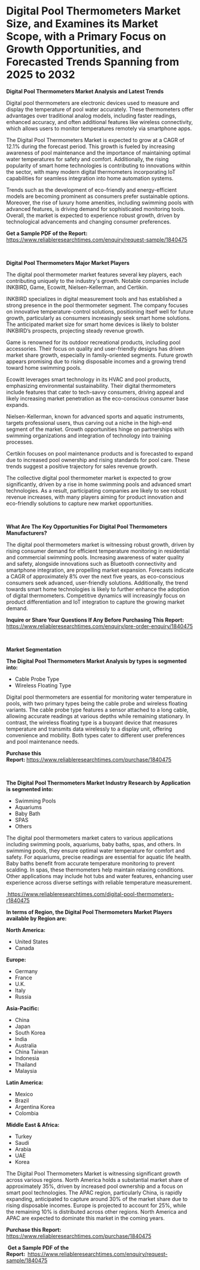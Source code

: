 <p><h1>Digital Pool Thermometers Market Size, and Examines its Market Scope, with a Primary Focus on Growth Opportunities, and Forecasted Trends Spanning from 2025 to 2032</h1></p><p><strong>Digital Pool Thermometers Market Analysis and Latest Trends</strong></p>
<p><p>Digital pool thermometers are electronic devices used to measure and display the temperature of pool water accurately. These thermometers offer advantages over traditional analog models, including faster readings, enhanced accuracy, and often additional features like wireless connectivity, which allows users to monitor temperatures remotely via smartphone apps. </p><p>The Digital Pool Thermometers Market is expected to grow at a CAGR of 12.1% during the forecast period. This growth is fueled by increasing awareness of pool maintenance and the importance of maintaining optimal water temperatures for safety and comfort. Additionally, the rising popularity of smart home technologies is contributing to innovations within the sector, with many modern digital thermometers incorporating IoT capabilities for seamless integration into home automation systems.</p><p>Trends such as the development of eco-friendly and energy-efficient models are becoming prominent as consumers prefer sustainable options. Moreover, the rise of luxury home amenities, including swimming pools with advanced features, is driving demand for sophisticated monitoring tools. Overall, the market is expected to experience robust growth, driven by technological advancements and changing consumer preferences.</p></p>
<p><strong>Get a Sample PDF of the Report:&nbsp;</strong> <a href="https://www.reliableresearchtimes.com/enquiry/request-sample/1840475?utm_campaign=2006&utm_medium=2&utm_source=Github&utm_content=ia&utm_term=16042025&utm_id=digital-pool-thermometers">https://www.reliableresearchtimes.com/enquiry/request-sample/1840475</a></p>
<p>&nbsp;</p>
<p><strong>Digital Pool Thermometers Major Market Players</strong></p>
<p><p>The digital pool thermometer market features several key players, each contributing uniquely to the industry's growth. Notable companies include INKBIRD, Game, Ecowitt, Nielsen-Kellerman, and Certikin.</p><p>INKBIRD specializes in digital measurement tools and has established a strong presence in the pool thermometer segment. The company focuses on innovative temperature-control solutions, positioning itself well for future growth, particularly as consumers increasingly seek smart home solutions. The anticipated market size for smart home devices is likely to bolster INKBIRD’s prospects, projecting steady revenue growth.</p><p>Game is renowned for its outdoor recreational products, including pool accessories. Their focus on quality and user-friendly designs has driven market share growth, especially in family-oriented segments. Future growth appears promising due to rising disposable incomes and a growing trend toward home swimming pools.</p><p>Ecowitt leverages smart technology in its HVAC and pool products, emphasizing environmental sustainability. Their digital thermometers include features that cater to tech-savvy consumers, driving appeal and likely increasing market penetration as the eco-conscious consumer base expands.</p><p>Nielsen-Kellerman, known for advanced sports and aquatic instruments, targets professional users, thus carving out a niche in the high-end segment of the market. Growth opportunities hinge on partnerships with swimming organizations and integration of technology into training processes.</p><p>Certikin focuses on pool maintenance products and is forecasted to expand due to increased pool ownership and rising standards for pool care. These trends suggest a positive trajectory for sales revenue growth.</p><p>The collective digital pool thermometer market is expected to grow significantly, driven by a rise in home swimming pools and advanced smart technologies. As a result, participating companies are likely to see robust revenue increases, with many players aiming for product innovation and eco-friendly solutions to capture new market opportunities.</p></p>
<p>&nbsp;</p>
<p><strong>What Are The Key Opportunities For Digital Pool Thermometers Manufacturers?</strong></p>
<p><p>The digital pool thermometers market is witnessing robust growth, driven by rising consumer demand for efficient temperature monitoring in residential and commercial swimming pools. Increasing awareness of water quality and safety, alongside innovations such as Bluetooth connectivity and smartphone integration, are propelling market expansion. Forecasts indicate a CAGR of approximately 8% over the next five years, as eco-conscious consumers seek advanced, user-friendly solutions. Additionally, the trend towards smart home technologies is likely to further enhance the adoption of digital thermometers. Competitive dynamics will increasingly focus on product differentiation and IoT integration to capture the growing market demand.</p></p>
<p><strong>Inquire or Share Your Questions If Any Before Purchasing This Report:</strong> <a href="https://www.reliableresearchtimes.com/enquiry/pre-order-enquiry/1840475?utm_campaign=2006&utm_medium=2&utm_source=Github&utm_content=ia&utm_term=16042025&utm_id=digital-pool-thermometers">https://www.reliableresearchtimes.com/enquiry/pre-order-enquiry/1840475</a></p>
<p>&nbsp;</p>
<p><strong>Market Segmentation</strong></p>
<p><strong>The Digital Pool Thermometers Market Analysis by types is segmented into:</strong></p>
<p><ul><li>Cable Probe Type</li><li>Wireless Floating Type</li></ul></p>
<p><p>Digital pool thermometers are essential for monitoring water temperature in pools, with two primary types being the cable probe and wireless floating variants. The cable probe type features a sensor attached to a long cable, allowing accurate readings at various depths while remaining stationary. In contrast, the wireless floating type is a buoyant device that measures temperature and transmits data wirelessly to a display unit, offering convenience and mobility. Both types cater to different user preferences and pool maintenance needs.</p></p>
<p><strong>Purchase this Report:&nbsp;</strong><a href="https://www.reliableresearchtimes.com/purchase/1840475?utm_campaign=2006&utm_medium=2&utm_source=Github&utm_content=ia&utm_term=16042025&utm_id=digital-pool-thermometers">https://www.reliableresearchtimes.com/purchase/1840475</a></p>
<p>&nbsp;</p>
<p><strong>The Digital Pool Thermometers Market Industry Research by Application is segmented into:</strong></p>
<p><ul><li>Swimming Pools</li><li>Aquariums</li><li>Baby Bath</li><li>SPAS</li><li>Others</li></ul></p>
<p><p>The digital pool thermometers market caters to various applications including swimming pools, aquariums, baby baths, spas, and others. In swimming pools, they ensure optimal water temperature for comfort and safety. For aquariums, precise readings are essential for aquatic life health. Baby baths benefit from accurate temperature monitoring to prevent scalding. In spas, these thermometers help maintain relaxing conditions. Other applications may include hot tubs and water features, enhancing user experience across diverse settings with reliable temperature measurement.</p></p>
<p><a href="https://www.reliableresearchtimes.com/digital-pool-thermometers-r1840475?utm_campaign=2006&utm_medium=2&utm_source=Github&utm_content=ia&utm_term=16042025&utm_id=digital-pool-thermometers">&nbsp;https://www.reliableresearchtimes.com/digital-pool-thermometers-r1840475</a></p>
<p><strong>In terms of Region, the Digital Pool Thermometers Market Players available by Region are:</strong></p>
<p>
    <p> <strong> North America: </strong>
        <ul>
            <li>United States</li>
            <li>Canada</li>
        </ul>
        </p> 
    <p> <strong> Europe: </strong>
        <ul>
            <li>Germany</li>
            <li>France</li>
            <li>U.K.</li>
            <li>Italy</li>
            <li>Russia</li>
        </ul>
        </p> 
    <p> <strong> Asia-Pacific: </strong>
        <ul>
            <li>China</li>
            <li>Japan</li>
            <li>South Korea</li>
            <li>India</li>
            <li>Australia</li>
            <li>China Taiwan</li>
            <li>Indonesia</li>
            <li>Thailand</li>
            <li>Malaysia</li>
        </ul>
        </p> 
    <p> <strong> Latin America: </strong>
        <ul>
            <li>Mexico</li>
            <li>Brazil</li>
            <li>Argentina Korea</li>
            <li>Colombia</li>
        </ul>
        </p> 
    <p> <strong> Middle East & Africa: </strong>
        <ul>
            <li>Turkey</li>
            <li>Saudi</li>
            <li>Arabia</li>
            <li>UAE</li>
            <li>Korea</li>
        </ul>
    </p>
    </p>
<p><p>The Digital Pool Thermometers Market is witnessing significant growth across various regions. North America holds a substantial market share of approximately 35%, driven by increased pool ownership and a focus on smart pool technologies. The APAC region, particularly China, is rapidly expanding, anticipated to capture around 30% of the market share due to rising disposable incomes. Europe is projected to account for 25%, while the remaining 10% is distributed across other regions. North America and APAC are expected to dominate this market in the coming years.</p></p>
<p><strong>Purchase this Report: </strong><a href="https://www.reliableresearchtimes.com/purchase/1840475?utm_campaign=2006&utm_medium=2&utm_source=Github&utm_content=ia&utm_term=16042025&utm_id=digital-pool-thermometers">https://www.reliableresearchtimes.com/purchase/1840475</a></p>
<p>&nbsp;<strong>Get a Sample PDF of the Report:&nbsp;&nbsp;</strong><a href="https://www.reliableresearchtimes.com/enquiry/request-sample/1840475?utm_campaign=2006&utm_medium=2&utm_source=Github&utm_content=ia&utm_term=16042025&utm_id=digital-pool-thermometers">https://www.reliableresearchtimes.com/enquiry/request-sample/1840475</a></p>
<p><strong></strong></p>
<p><p></p><p></p><p></p></p>